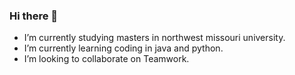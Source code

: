 ### Hi there 👋

-  I’m currently studying masters in northwest missouri university.
-  I’m currently learning coding in java and python.
-  I’m looking to collaborate on Teamwork.
  

